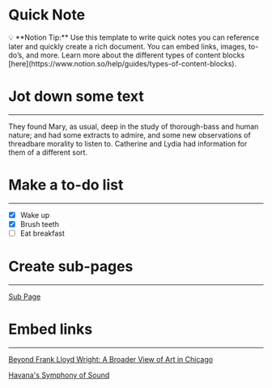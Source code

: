 # Quick Note

<aside>
💡 **Notion Tip:** Use this template to write quick notes you can reference later and quickly create a rich document. You can embed links, images, to-do’s, and more. Learn more about the different types of content blocks [here](https://www.notion.so/help/guides/types-of-content-blocks).

</aside>

# Jot down some text

---

They found Mary, as usual, deep in the study of thorough-bass and human nature; and had some extracts to admire, and some new observations of threadbare morality to listen to. Catherine and Lydia had information for them of a different sort.

# Make a to-do list

---

- [x]  Wake up
- [x]  Brush teeth
- [ ]  Eat breakfast

# Create sub-pages

---

[Sub Page](Quick%20Note%20b6e8f68952664e138020c7a97bc0d2b6/Sub%20Page%2099842e05f72d4121b4b37deed56fd55c.md)

# Embed links

---

[Beyond Frank Lloyd Wright: A Broader View of Art in Chicago](https://www.nytimes.com/2018/03/08/arts/chicago-museums-art.html?rref=collection%2Fsectioncollection%2Ftravel)

[Havana's Symphony of Sound](https://www.nytimes.com/2018/03/12/travel/havana-cuba.html?rref=collection%2Fsectioncollection%2Ftravel)